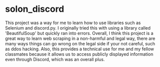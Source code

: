 # solon_discord
This project was a way for me to learn how to use libraries such as Selenium and discord.py. I originally tried this with using a library called 'BeautifulSoup'
but quickly ran into errors. Overall, I think this project is a great way to learn web scraping in a non-harmful and legal way, there are many ways things can go wrong
on the legal side if your not careful, such as ddos hacking. Also, this provides a technical use for me and my fellow classmates because it allows us to access
publicly displayed information even through Discord, which was an overall plus.
